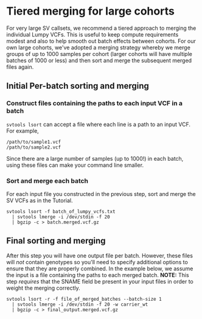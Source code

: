 # Tiered merging for large cohorts
For very large SV callsets, we recommend a tiered approach to merging the individual Lumpy VCFs. This is useful to keep compute requirements modest and also to help smooth out batch effects between cohorts. For our own large cohorts, we've adopted a merging strategy whereby we merge groups of up to 1000 samples per cohort (larger cohorts will have multiple batches of 1000 or less) and then sort and merge the subsequent merged files again.

## Initial Per-batch sorting and merging

### Construct files containing the paths to each input VCF in a batch
`svtools lsort` can accept a file where each line is a path to an input VCF. For example,

```
/path/to/sample1.vcf
/path/to/sample2.vcf
```
Since there are a large number of samples (up to 1000!) in each batch, using these files can make your command line smaller.

### Sort and merge each batch
For each input file you constructed in the previous step, sort and merge the SV VCFs as in the Tutorial.

```
svtools lsort -f batch_of_lumpy_vcfs.txt 
  | svtools lmerge -i /dev/stdin -f 20 
  | bgzip -c > batch.merged.vcf.gz
```

## Final sorting and merging
After this step you will have one output file per batch. However, these files will _not_ contain genotypes so you'll need to specify additional options to ensure that they are properly combined. In the example below, we assume the input is a file containing the paths to each merged batch. **NOTE:** This step _requires_ that the SNAME field be present in your input files in order to weight the merging correctly.

```
svtools lsort -r -f file_of_merged_batches --batch-size 1
  | svtools lmerge -i /dev/stdin -f 20 -w carrier_wt
  | bgzip -c > final_output.merged.vcf.gz
```
